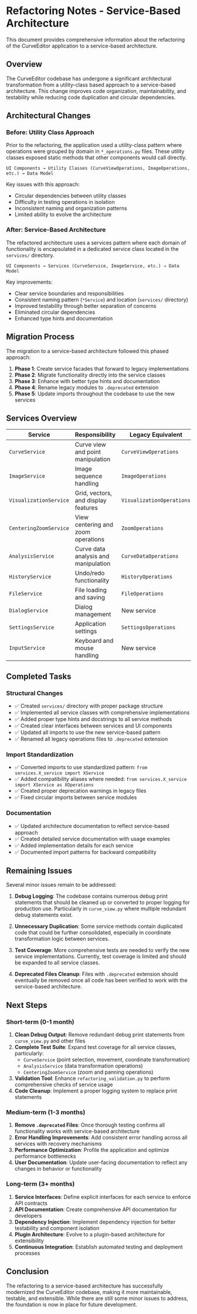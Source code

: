 # Refactoring Notes - Service-Based Architecture

This document provides comprehensive information about the refactoring of the CurveEditor application to a service-based architecture.

## Overview

The CurveEditor codebase has undergone a significant architectural transformation from a utility-class based approach to a service-based architecture. This change improves code organization, maintainability, and testability while reducing code duplication and circular dependencies.

## Architectural Changes

### Before: Utility Class Approach

Prior to the refactoring, the application used a utility-class pattern where operations were grouped by domain in `*_operations.py` files. These utility classes exposed static methods that other components would call directly.

```
UI Components → Utility Classes (CurveViewOperations, ImageOperations, etc.) → Data Model
```

Key issues with this approach:
- Circular dependencies between utility classes
- Difficulty in testing operations in isolation
- Inconsistent naming and organization patterns
- Limited ability to evolve the architecture

### After: Service-Based Architecture

The refactored architecture uses a services pattern where each domain of functionality is encapsulated in a dedicated service class located in the `services/` directory.

```
UI Components → Services (CurveService, ImageService, etc.) → Data Model
```

Key improvements:
- Clear service boundaries and responsibilities
- Consistent naming pattern (`*Service`) and location (`services/` directory)
- Improved testability through better separation of concerns
- Eliminated circular dependencies
- Enhanced type hints and documentation

## Migration Process

The migration to a service-based architecture followed this phased approach:

1. **Phase 1**: Create service facades that forward to legacy implementations
2. **Phase 2**: Migrate functionality directly into the service classes
3. **Phase 3**: Enhance with better type hints and documentation
4. **Phase 4**: Rename legacy modules to `.deprecated` extension
5. **Phase 5**: Update imports throughout the codebase to use the new services

## Services Overview

| Service | Responsibility | Legacy Equivalent |
|---------|----------------|------------------|
| `CurveService` | Curve view and point manipulation | `CurveViewOperations` |
| `ImageService` | Image sequence handling | `ImageOperations` |
| `VisualizationService` | Grid, vectors, and display features | `VisualizationOperations` |
| `CenteringZoomService` | View centering and zoom operations | `ZoomOperations` |
| `AnalysisService` | Curve data analysis and manipulation | `CurveDataOperations` |
| `HistoryService` | Undo/redo functionality | `HistoryOperations` |
| `FileService` | File loading and saving | `FileOperations` |
| `DialogService` | Dialog management | New service |
| `SettingsService` | Application settings | `SettingsOperations` |
| `InputService` | Keyboard and mouse handling | New service |

## Completed Tasks

### Structural Changes
- ✅ Created `services/` directory with proper package structure
- ✅ Implemented all service classes with comprehensive implementations
- ✅ Added proper type hints and docstrings to all service methods
- ✅ Created clear interfaces between services and UI components
- ✅ Updated all imports to use the new service-based pattern
- ✅ Renamed all legacy operations files to `.deprecated` extension

### Import Standardization
- ✅ Converted imports to use standardized pattern: `from services.X_service import XService`
- ✅ Added compatibility aliases where needed: `from services.X_service import XService as XOperations`
- ✅ Created proper deprecation warnings in legacy files
- ✅ Fixed circular imports between service modules

### Documentation
- ✅ Updated architecture documentation to reflect service-based approach
- ✅ Created detailed service documentation with usage examples
- ✅ Added implementation details for each service
- ✅ Documented import patterns for backward compatibility

## Remaining Issues

Several minor issues remain to be addressed:

1. **Debug Logging**: The codebase contains numerous debug print statements that should be cleaned up or converted to proper logging for production use. Particularly in `curve_view.py` where multiple redundant debug statements exist.

2. **Unnecessary Duplication**: Some service methods contain duplicated code that could be further consolidated, especially in coordinate transformation logic between services.

3. **Test Coverage**: More comprehensive tests are needed to verify the new service implementations. Currently, test coverage is limited and should be expanded to all service classes.

4. **Deprecated Files Cleanup**: Files with `.deprecated` extension should eventually be removed once all code has been verified to work with the service-based architecture.

## Next Steps

### Short-term (0-1 month)
1. **Clean Debug Output**: Remove redundant debug print statements from `curve_view.py` and other files
2. **Complete Test Suite**: Expand test coverage for all service classes, particularly:
   - `CurveService` (point selection, movement, coordinate transformation)
   - `AnalysisService` (data transformation operations)
   - `CenteringZoomService` (zoom and panning operations)
3. **Validation Tool**: Enhance `refactoring_validation.py` to perform comprehensive checks of service usage
4. **Code Cleanup**: Implement a proper logging system to replace print statements

### Medium-term (1-3 months)
1. **Remove `.deprecated` Files**: Once thorough testing confirms all functionality works with service-based architecture
2. **Error Handling Improvements**: Add consistent error handling across all services with recovery mechanisms
3. **Performance Optimization**: Profile the application and optimize performance bottlenecks
4. **User Documentation**: Update user-facing documentation to reflect any changes in behavior or functionality

### Long-term (3+ months)
1. **Service Interfaces**: Define explicit interfaces for each service to enforce API contracts
2. **API Documentation**: Create comprehensive API documentation for developers
3. **Dependency Injection**: Implement dependency injection for better testability and component isolation
4. **Plugin Architecture**: Evolve to a plugin-based architecture for extensibility
5. **Continuous Integration**: Establish automated testing and deployment processes

## Conclusion

The refactoring to a service-based architecture has successfully modernized the CurveEditor codebase, making it more maintainable, testable, and extensible. While there are still some minor issues to address, the foundation is now in place for future development.
